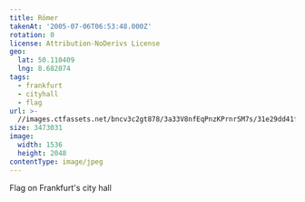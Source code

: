 ```yaml
---
title: Römer
takenAt: '2005-07-06T06:53:48.000Z'
rotation: 0
license: Attribution-NoDerivs License
geo:
  lat: 50.110409
  lng: 8.682074
tags:
  - frankfurt
  - cityhall
  - flag
url: >-
  //images.ctfassets.net/bncv3c2gt878/3a33V8nfEqPnzKPrnrSM7s/31e29dd41f0785985caf247c0be72833/rmer_4321846904_o
size: 3473031
image:
  width: 1536
  height: 2048
contentType: image/jpeg
---
```


Flag on Frankfurt's city hall